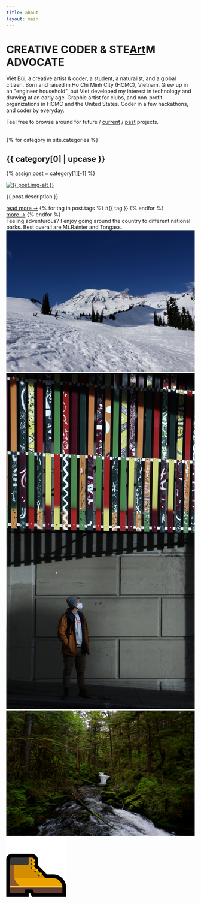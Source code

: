 ```yaml
---
title: about
layout: main
---
```


# CREATIVE CODER & STE<a class="link coloranimate hover-underline-animation" href="art.html">Art</a>M ADVOCATE

Việt Bùi, a creative artist & coder, a student, a naturalist, and a global citizen. Born and
raised in Ho Chi Minh City (HCMC), Vietnam. Grew up in an "engineer household", but Viet developed my
interest in
technology and drawing at an early age. Graphic artist for clubs, and non-profit
organizations in HCMC and the United States. Coder in a few hackathons, and coder by everyday.

Feel free to browse around for future / <a class="link hover-underline-animation"
        href="https://vietbuiminh.github.io/EDGE-Coding-Intern/lulac/">current</a> / <a
        class="link hover-underline-animation" href="http://webgeeksrus.com/test/her2o/">past</a> projects.
<br>
<br>

{% for category in site.categories %}

## {{ category[0] | upcase }}

{% assign post = category[1][-1] %}

<div class="gallery">
    <a target="_blank" href="{{ post.image }}">
        <img src="{{ post.image }}" alt="{{ post.img-alt }}" />
    </a>
    <div class="desc">
        <p>{{ post.description }}</p>
        <span class="bottomrow">
            <span class="tags">
                <a class="button link" target="_blank" href="{{ post.link }}">
                    read more &#x2192;</a>
            </span>
            <span class="tags">
                {% for tag in post.tags %}
                <a class="tag link">#{{ tag }}</a>
                {% endfor %}
            </span>
        </span>
    </div>
</div>
<a class="link hover-underline-animation" href="{{category[0]}}.html">more &#x2192;</a>
{% endfor %}
<br>
Feeling adventurous? I enjoy going around the country to different national parks. Best overall are Mt.Rainier and Tongass.
<div class="imgrow">
        <a class="grayscl" target="_blank" href="./img/rainier.jpg">
                <img src="./img/rainier.jpg" alt="Mt. Rainier National Park">
        </a>
        <a class="grayscl" target="_blank" href="./img/me.jpg">
                <img src="./img/me.jpg" alt="Viet Bui in Seattle">
        </a>
        <a class="grayscl" target="_blank" href="./img/tongass.jpg">
                <img src="./img/tongass.jpg" alt="Tongass National Park">
        </a>
        <div class="sticker">
                <a>
                <img src="./img/ms-hiking-boots-emoji.png" alt="Hiking boots emoji">
                </a>
        </div>
</div>
<br>
